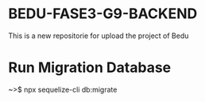 # BEDU-FASE3-G9-BACKEND
This is a new repositorie for upload the project of Bedu

# Run Migration Database
~>$ npx sequelize-cli db:migrate